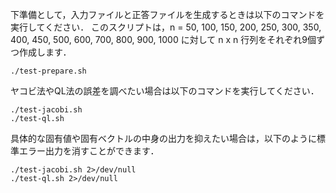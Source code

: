 下準備として，入力ファイルと正答ファイルを生成するときは以下のコマンドを実行してください．
このスクリプトは，n = 50, 100, 150, 200, 250, 300, 350, 400, 450, 500, 600, 700, 800, 900, 1000 に対して n x n 行列をそれぞれ9個ずつ作成します．

```
./test-prepare.sh
```

ヤコビ法やQL法の誤差を調べたい場合は以下のコマンドを実行してください．

```
./test-jacobi.sh
./test-ql.sh
```

具体的な固有値や固有ベクトルの中身の出力を抑えたい場合は，以下のように標準エラー出力を消すことができます．

```
./test-jacobi.sh 2>/dev/null
./test-ql.sh 2>/dev/null
```

